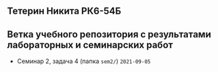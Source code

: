 ## **Тетерин Никита РК6-54Б**
## Ветка учебного репозитория с результатами лабораторных и семинарских работ

+ Семинар 2, задача 4 (папка `sem2/`) `2021-09-05`